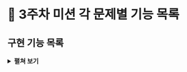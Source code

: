 # :pushpin: 3주차 미션 각 문제별 기능 목록

## 구현 기능 목록
<details>
<summary><b>펼쳐 보기</b></summary>
<div markdown="1">

### 입력 
- [x]  로또 구입 금액을 입력 받기.
> - [x]  `camp.nextstep.edu.missionutils.Console`의 `readLine()`을 활용하기.
> - [ ]  숫자가 아닌 값을 입력 할 경우 예외 처리.
> - [ ]  1,000원으로 나누어 떨어지지 않을 경우 예외 처리.
> - [ ]  1,000원 미만의 값을 입력할 경우 예외 처리.

- [x]  당첨 번호를 입력 받기
> - [ ]  쉼표로 구분되지 는 경우 예외 처리.
> - [ ]  쉼표와 숫자가 아닌 값일 경우 예외 처리.
> - [ ]  6개의 숫자가 아닌 경우 예외 처리.
> - [ ]  중복된 경우 발생하지 않게 처리
> - [ ]  45 초과, 1미만의 범위의 수를 입력한 경우 에외 처리.

- [x]  보너스볼 입력 받기
> - [ ]  숫자가 아닌 경우 예외 처리
> - [ ]  45 초과, 1미만의 범위의 수를 입력한 경우 에외 처리.
> - [ ]  중복된 경우 발생하지 않게 처리 

### 프로세스 진행
- [ ]  구입 금액을 저장
- [ ]  구입 금액 / 1,000 통해 로또 개수 저장
- [ ]  로또 개수 만큼 로또를 랜덤으로 생성
> - [ ]  로또 생성에는 `camp.nextstep.edu.missionutils.Randoms`의 `pickUniqueNumbersInRange() 활용하기.
> 
- [ ]  생성된 로또 정렬
- [ ]  당첨 통계 생성
> - [ ]  당첨 결과 계산
> - [ ]  총 수익률 계싼

### 점검 목록
- [ ] Java 코드 컨벤션을 잘 따랐는지 확인하기
- [ ] 메서드 길이가 15줄을 넘지 않았는지 확인하기
- [ ] indent가 3을 넘지 않았는지 확인하기
- [ ] 3항 연산자를 사용하지 않았는지 확인하기
- [ ] else와 switch/case를 사용하지 않았는지 확인하기
- [ ] long / int 형 타입 체크
</div>
</details>